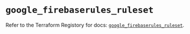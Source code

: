 # `google_firebaserules_ruleset`

Refer to the Terraform Registory for docs: [`google_firebaserules_ruleset`](https://registry.terraform.io/providers/hashicorp/google/5.29.0/docs/resources/firebaserules_ruleset).
